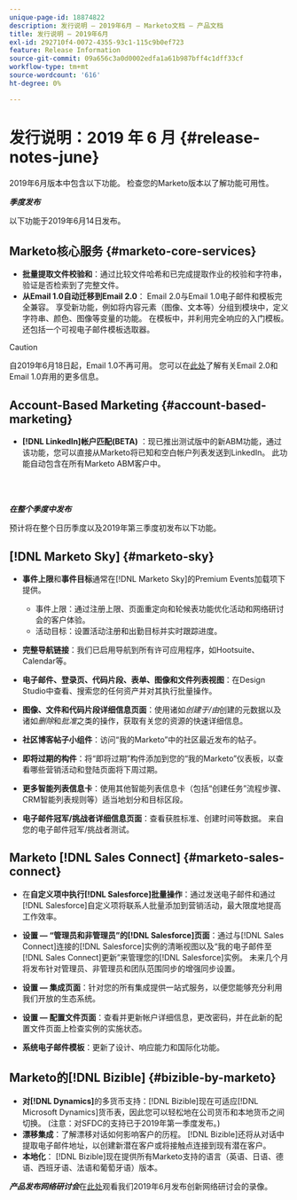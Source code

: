 ```yaml
---
unique-page-id: 18874822
description: 发行说明 — 2019年6月 — Marketo文档 — 产品文档
title: 发行说明 — 2019年6月
exl-id: 292710f4-0072-4355-93c1-115c9b0ef723
feature: Release Information
source-git-commit: 09a656c3a0d0002edfa1a61b987bff4c1dff33cf
workflow-type: tm+mt
source-wordcount: '616'
ht-degree: 0%

---
```


# 发行说明：2019 年 6 月 {#release-notes-june}

2019年6月版本中包含以下功能。 检查您的Marketo版本以了解功能可用性。

**_季度发布_**

以下功能于2019年6月14日发布。

## Marketo核心服务 {#marketo-core-services}

* **批量提取文件校验和**：通过比较文件哈希和已完成提取作业的校验和字符串，验证是否检索到了完整文件。
* **从Email 1.0自动迁移到Email 2.0**： Email 2.0与Email 1.0电子邮件和模板完全兼容。 享受新功能，例如将内容元素（图像、文本等）分组到模块中，定义字符串、颜色、图像等变量的功能。 在模板中，并利用完全响应的入门模板。 还包括一个可视电子邮件模板选取器。

>[!CAUTION]
>
>自2019年6月18日起，Email 1.0不再可用。 您可以在[此处](https://nation.marketo.com/docs/DOC-7038)了解有关Email 2.0和Email 1.0弃用的更多信息。

## Account-Based Marketing {#account-based-marketing}

* **[!DNL LinkedIn]帐户匹配(BETA)** ：现已推出测试版中的新ABM功能，通过该功能，您可以直接从Marketo将已知和空白帐户列表发送到LinkedIn。 此功能自动包含在所有Marketo ABM客户中。

<br> 

**_在整个季度中发布_**

预计将在整个日历季度以及2019年第三季度初发布以下功能。

## [!DNL Marketo Sky] {#marketo-sky}

* **事件上限**&#x200B;和&#x200B;**事件目标**&#x200B;通常在[!DNL Marketo Sky]的Premium Events加载项下提供。

   * 事件上限：通过注册上限、页面重定向和轮候表功能优化活动和网络研讨会的客户体验。
   * 活动目标：设置活动注册和出勤目标并实时跟踪进度。

* **完整导航链接**：我们已启用导航到所有许可应用程序，如Hootsuite、Calendar等。
* **电子邮件、登录页、代码片段、表单、图像和文件列表视图**：在Design Studio中查看、搜索您的任何资产并对其执行批量操作。
* **图像、文件和代码片段详细信息页面**：使用诸如&#x200B;_创建于/由_&#x200B;创建的元数据以及诸如&#x200B;_删除_&#x200B;和&#x200B;_批准_&#x200B;之类的操作，获取有关您的资源的快速详细信息。
* **社区博客帖子小组件**：访问“我的Marketo”中的社区最近发布的帖子。
* **即将过期的构件**：将“即将过期”构件添加到您的“我的Marketo”仪表板，以查看哪些营销活动和登陆页面将下周过期。
* **更多智能列表信息卡**：使用其他智能列表信息卡（包括“创建任务”流程步骤、CRM智能列表规则等）适当地划分和目标区段。
* **电子邮件冠军/挑战者详细信息页面**：查看获胜标准、创建时间等数据。 来自您的电子邮件冠军/挑战者测试。

## Marketo [!DNL Sales Connect] {#marketo-sales-connect}

* 在&#x200B;**自定义项中执行[!DNL Salesforce]批量操作**：通过发送电子邮件和通过[!DNL Salesforce]自定义项将联系人批量添加到营销活动，最大限度地提高工作效率。
* **设置 — “管理员和非管理员”的[!DNL Salesforce]页面**：通过与[!DNL Sales Connect]连接的[!DNL Salesforce]实例的清晰视图以及“我的电子邮件至[!DNL Sales Connect]更新”来管理您的[!DNL Salesforce]实例。 未来几个月将发布针对管理员、非管理员和团队范围同步的增强同步设置。
* **设置 — 集成页面**：针对您的所有集成提供一站式服务，以便您能够充分利用我们开放的生态系统。
* **设置 — 配置文件页面**：查看并更新帐户详细信息，更改密码，并在此新的配置文件页面上检查实例的实施状态。

* **系统电子邮件模板**：更新了设计、响应能力和国际化功能。

## Marketo的[!DNL Bizible] {#bizible-by-marketo}

* **对[!DNL Dynamics]**&#x200B;的多货币支持：[!DNL Bizible]现在可适应[!DNL Microsoft Dynamics]货币表，因此您可以轻松地在公司货币和本地货币之间切换。 (注意：对SFDC的支持已于2019年第一季度发布。)
* **漂移集成**：了解漂移对话如何影响客户的历程。 [!DNL Bizible]还将从对话中提取电子邮件地址，以创建新潜在客户或将接触点连接到现有潜在客户。
* **本地化**： [!DNL Bizible]现在提供所有Marketo支持的语言（英语、日语、德语、西班牙语、法语和葡萄牙语）版本。

_&#x200B;**产品发布网络研讨会**&#x200B;_&#x200B;在[此处](https://engage.marketo.com/Marketo-June-Product-Release-2019-On-Demand.html)观看我们2019年6月发布创新网络研讨会的录像。
